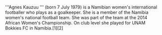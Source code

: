 '''Agnes Kauzuu ''' (born 7 July 1979) is a Namibian women's international footballer who plays as a goalkeeper. She is a member of the Namibia women's national football team. She was part of the team at the 2014 African Women's Championship. On club level she played for UNAM Bokkies FC in Namibia.[1][2]
